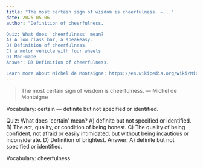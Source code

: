 ```yaml
---
title: "The most certain sign of wisdom is cheerfulness. —..."
date: 2025-05-06
author: "Definition of cheerfulness.

Quiz: What does 'cheerfulness' mean?
A) A low class bar, a speakeasy.
B) Definition of cheerfulness.
C) a motor vehicle with four wheels
D) Man-made
Answer: B) Definition of cheerfulness.

Learn more about Michel de Montaigne: https://en.wikipedia.org/wiki/Michel_de_Montaigne"
---
```


> The most certain sign of wisdom is cheerfulness. — Michel de Montaigne

Vocabulary: certain — definite but not specified or identified.

Quiz: What does 'certain' mean?
A) definite but not specified or identified.
B) The act, quality, or condition of being honest.
C) The quality of being confident, not afraid or easily intimidated, but without being incautious or inconsiderate.
D) Definition of brightest.
Answer: A) definite but not specified or identified.

Vocabulary: cheerfulness
